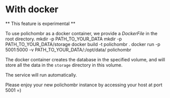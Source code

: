 # With docker

** This feature is experimental **

To use polichombr as a docker container, we provide a *DockerFile*
in the root directory.
	mkdir -p PATH_TO_YOUR_DATA
	mkdir -p PATH_TO_YOUR_DATA/storage
	docker build -t polichombr .
	docker run -p 5001:5000 -v PATH_TO_YOUR_DATA/:/opt/data/ polichombr

The docker container creates the database in the specified volume, and will store
all the data in the `storage` directory in this volume.

The service will run automatically.

Please enjoy your new polichombr instance by accessing your host at port 5001 =)
